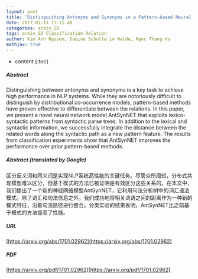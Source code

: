 ```yaml
---
layout: post
title: "Distinguishing Antonyms and Synonyms in a Pattern-based Neural Network"
date: 2017-01-11 13:11:48
categories: arXiv_SD
tags: arXiv_SD Classification Relation
author: Kim Anh Nguyen, Sabine Schulte im Walde, Ngoc Thang Vu
mathjax: true
---
```


* content
{:toc}

##### Abstract
Distinguishing between antonyms and synonyms is a key task to achieve high performance in NLP systems. While they are notoriously difficult to distinguish by distributional co-occurrence models, pattern-based methods have proven effective to differentiate between the relations. In this paper, we present a novel neural network model AntSynNET that exploits lexico-syntactic patterns from syntactic parse trees. In addition to the lexical and syntactic information, we successfully integrate the distance between the related words along the syntactic path as a new pattern feature. The results from classification experiments show that AntSynNET improves the performance over prior pattern-based methods.

##### Abstract (translated by Google)
区分反义词和同义词是实现NLP系统高性能的关键任务。尽管众所周知，分布式共现模型难以区分，但基于模式的方法已被证明是有效区分这些关系的。在本文中，我们提出了一个新的神经网络模型AntSynNET，它利用句法分析树中的词汇语法模式。除了词汇和句法信息之外，我们成功地将相关词语之间的距离作为一种新的模式特征，沿着句法路径进行整合。分类实验的结果表明，AntSynNET比之前基于模式的方法提高了性能。

##### URL
[https://arxiv.org/abs/1701.02962](https://arxiv.org/abs/1701.02962)

##### PDF
[https://arxiv.org/pdf/1701.02962](https://arxiv.org/pdf/1701.02962)


